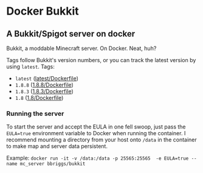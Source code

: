 # Docker Bukkit
## A Bukkit/Spigot server on docker
Bukkit, a moddable Minecraft server. On Docker. Neat, huh?

Tags follow Bukkit's version numbers, or you can track the latest version by using `latest`.
Tags: 
* `latest` ([latest/Dockerfile](https://github.com/bbriggs/docker-bukkit/blob/latest/Dockerfile))
* `1.8.8`  ([1.8.8/Dockerfile](https://github.com/bbriggs/docker-bukkit/blob/1.8.8/Dockerfile))
* `1.8.3`  ([1.8.3/Dockerfile](https://github.com/bbriggs/docker-bukkit/blob/1.8.3/Dockerfile))
* `1.8`  ([1.8/Dockerfile](https://github.com/bbriggs/docker-bukkit/blob/1.8/Dockerfile))

### Running the server
To start the server and accept the EULA in one fell swoop, just pass the `EULA=true` environment variable to Docker when running the container. I recommend mounting a directory from your host onto `/data` in the container to make map and server data persistent. 

Example:
`docker run -it -v /data:/data -p 25565:25565  -e EULA=true --name mc_server bbriggs/bukkit` 
